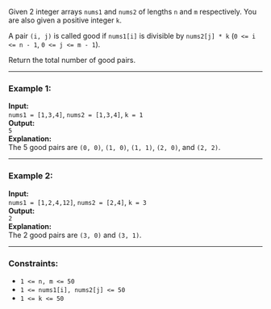 Given 2 integer arrays `nums1` and `nums2` of lengths `n` and `m` respectively. You are also given a positive integer `k`.

A pair `(i, j)` is called good if `nums1[i]` is divisible by `nums2[j] * k` (`0 <= i <= n - 1`, `0 <= j <= m - 1`).

Return the total number of good pairs.

---

### Example 1:

**Input:**  
`nums1 = [1,3,4]`, `nums2 = [1,3,4]`, `k = 1`  
**Output:**  
`5`  
**Explanation:**  
The 5 good pairs are `(0, 0)`, `(1, 0)`, `(1, 1)`, `(2, 0)`, and `(2, 2)`.

---

### Example 2:

**Input:**  
`nums1 = [1,2,4,12]`, `nums2 = [2,4]`, `k = 3`  
**Output:**  
`2`  
**Explanation:**  
The 2 good pairs are `(3, 0)` and `(3, 1)`.

---

### Constraints:
- `1 <= n, m <= 50`  
- `1 <= nums1[i], nums2[j] <= 50`  
- `1 <= k <= 50`
